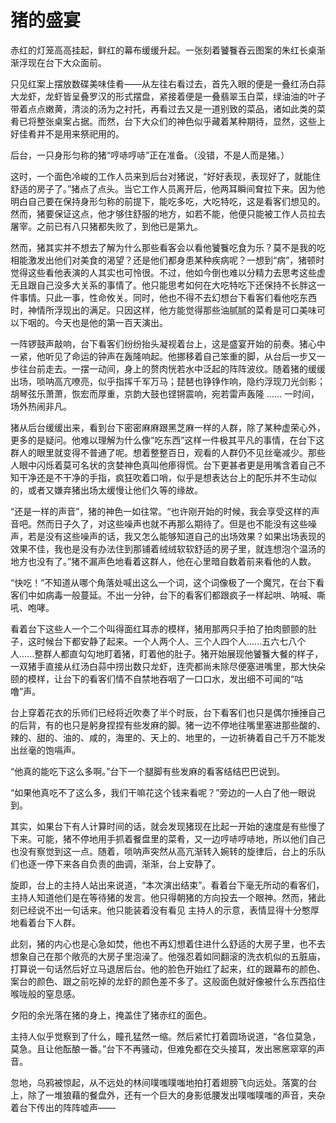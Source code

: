 # 猪的盛宴

赤红的灯笼高高挂起，鲜红的幕布缓缓升起。一张刻着饕餮吞云图案的朱红长桌渐渐浮现在台下大众面前。

只见红案上摆放数碟美味佳肴——从左往右看过去，首先入眼的便是一叠红汤白蒜大龙虾，龙虾皆呈叠罗汉的形式摆盘，紧接着便是一叠翡翠玉白菜，绿油油的叶子带着点点嫩黄，清淡的汤为之衬托，再看过去又是一道别致的菜品，诸如此类的菜肴已将整张桌案占据。而然，台下大众们的神色似乎藏着某种期待，显然，这些上好佳肴并不是用来祭祀用的。

后台，一只身形匀称的猪“哼哧哼哧”正在准备。（没错，不是人而是猪。）

这时，一个面色冷峻的工作人员来到后台对猪说，“好好表现，表现好了，就能住舒适的房子了。”猪点了点头。当它工作人员离开后，他两耳瞬间耷拉下来。因为他明白自己要在保持身形匀称的前提下，能吃多吃，大吃特吃，这是看客们想见的。然而，猪要保证这点，他才够住舒服的地方，如若不能，他便只能被工作人员拉去屠宰。之前已有八只猪都失败了，到他已是第九。

然而，猪其实并不想去了解为什么那些看客会以看他饕餮吃食为乐？莫不是我的吃相能激发出他们对美食的渴望？还是他们都身患某种疾病呢？一想到“病”，猪顿时觉得这些看他表演的人其实也可怜很。不过，他如今倒也难以分精力去思考这些虚无且跟自己没多大关系的事情了。他只能思考如何在大吃特吃下还保持不长胖这一件事情。只此一事，性命攸关。同时，他也不得不去幻想台下看客们看他吃东西时，神情所浮现出的满足。只因这样，他方能觉得那些油腻腻的菜肴是可口美味可以下咽的。今天也是他的第一百天演出。

一阵锣鼓声敲响，台下看客们纷纷抬头凝视着台上，这是盛宴开始的前奏。猪心中一紧，他听见了命运的钟声在轰隆响起。他挪移着自己笨重的脚，从台后一步又一步往台前走去。一摆一动间，身上的赘肉恍若水中泛起的阵阵波纹。随着猪的缓缓出场，唢呐高亢嘹亮，似乎指挥千军万马；琵琶也铮铮作响，隐约浮现刀光剑影；胡琴弦乐萧萧，恢宏而厚重，京韵大鼓也铿锵震响，宛若雷声轰隆 ...... 一时间，场外热闹非凡。

猪从后台缓缓出来，看到台下密密麻麻跟黑芝麻一样的人群，除了某种虚荣心外，更多的是疑问。他难以理解为什么像“吃东西”这样一件极其平凡的事情，在台下这群人的眼里就变得不普通了呢。想着整整百日，观看的人群仍不见丝毫减少。那些人眼中闪烁着莫可名状的贪婪神色真叫他瘆得慌。台下更甚者更是用嘴含着自己不知干净还是不干净的手指，疯狂吹着口哨，似乎是想表达台上的配乐并不生动似的，或者又嫌弃猪出场太缓慢让他们久等的缘故。

“还是一样的声音”，猪的神色一如往常。“也许刚开始的时候，我会享受这样的声音吧。然而日子久了，对这些噪声也就不再那么期待了。但是也不能没有这些噪声，若是没有这些噪声的话，我又怎么能够知道自己的出场效果？如果出场表现的效果不佳，我也是没有办法住到那铺着绒绒软软舒适的房子里，就连想泡个温汤的地方也没有了。”猪不漏声色地看着这群人，他在心里暗自数着前来看他的人数。

“快吃！”不知道从哪个角落处喊出这么一个词，这个词像极了一个魔咒，在台下看客们中如病毒一般蔓延。不出一分钟，台下的看客们都跟疯子一样起哄、呐喊、嘶吼、咆哮。

看着台下这些人一个二个叫得面红耳赤的模样，猪用那两只手拍了拍肉颤颤的肚子，这时候台下都安静了起来。一个人两个人、三个人四个人......五六七八个人......整群人都直勾勾地盯着猪，盯着他的肚子。猪开始展现他饕餮大餐的样子，一双猪手直接从红汤白蒜中捞出数只龙虾，连壳都尚未除尽便塞进嘴里，那大快朵颐的模样，让台下的看客们情不自禁地吞咽了一口口水，发出细不可闻的“咕噜”声。

台上穿着花衣的乐师们已经将近吹奏了半个时辰，台下看客们也只是偶尔捶捶自己的后背，有的也只是躬身捏捏有些发麻的脚。猪一边不停地往嘴里塞进那些酸的、辣的、甜的、油的、咸的，海里的、天上的、地里的，一边祈祷着自己千万不能发出丝毫的饱嗝声。

“他真的能吃下这么多啊。”台下一个腿脚有些发麻的看客结结巴巴说到。

“如果他真吃不了这么多，我们干嘛花这个钱来看呢？”旁边的一人白了他一眼说到。

其实，如果台下有人计算时间的话，就会发现猪现在比起一开始的速度是有些慢了下来。可能，猪不停地用手抓着餐盘里的菜肴，又一边哼哧哼哧地，所以他们自己也没有察觉到这一点。随着，唢呐声突然从高亢渐转入婉转的旋律后，台上的乐队们也逐一停下来各自负责的曲调，渐渐，台上安静了。

旋即，台上的主持人站出来说道，“本次演出结束”。看着台下毫无所动的看客们，主持人知道他们是在等待猪的发言。他只得朝猪的方向投去一个眼神。然而，猪此刻已经说不出一句话来。他只能装着没有看见 主持人的示意，表情显得十分憨厚地看着台下人群。

此刻，猪的内心也是心急如焚，他也不再幻想着住进什么舒适的大房子里，也不去想象自己在那个敞亮的大房子里泡澡了。他强忍着如同翻滚的洗衣机似的五脏庙，打算说一句话然后好立马退居后台。他的脸色开始红了起来，红的跟幕布的颜色、案台的颜色、跟之前吃掉的龙虾的颜色差不多了。这般面色就好像被什么东西掐住喉咙般的窒息感。

夕阳的余光落在猪的身上，掩盖住了猪赤红的面色。

主持人似乎觉察到了什么，瞳孔猛然一缩。然后紧忙打着圆场说道，“各位莫急，莫急。且让他酝酿一番。”台下不再骚动，但难免都在交头接耳，发出窸窸窣窣的声音。

忽地，乌鸦被惊起，从不远处的林间噗嗤噗嗤地拍打着翅膀飞向远处。落寞的台上，除了一堆狼藉的餐盘外，还有一个巨大的身影低腰发出噗嗤噗嗤的声音，夹杂着台下传出的阵阵嘘声——
